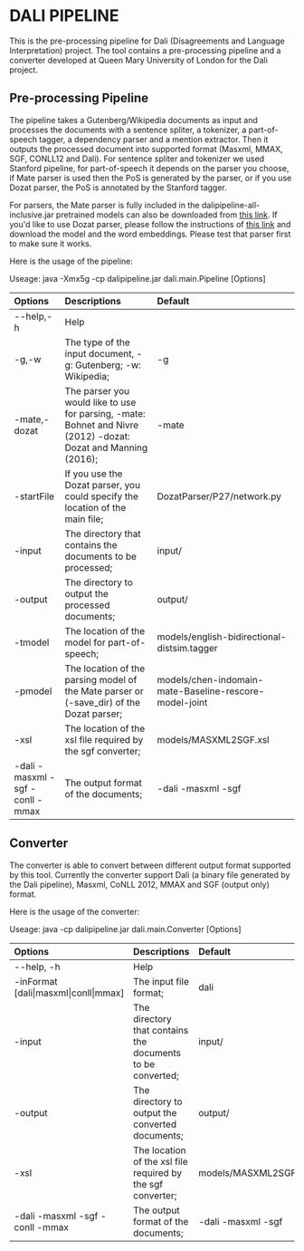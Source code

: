 # DALI PIPELINE

This is the pre-processing pipeline for Dali (Disagreements and Language Interpretation)
project. The tool contains a pre-processing pipeline and a converter developed at Queen 
Mary University of London for the Dali project. 

## Pre-processing Pipeline

The pipeline takes a Gutenberg/Wikipedia documents as input and processes the documents
with a sentence spliter, a tokenizer, a part-of-speech tagger, a dependency parser and 
a mention extractor. Then it outputs the processed document into supported format (Masxml, 
MMAX, SGF, CONLL12 and Dali). For sentence spliter and tokenizer we used Stanford 
pipeline, for part-of-speech it depends on the parser you choose, if Mate parser is used 
then the PoS is generated by the parser, or if you use Dozat parser, the PoS is annotated 
by the Stanford tagger.

For parsers, the Mate parser is fully included in the dalipipeline-all-inclusive.jar pretrained models can also be downloaded from [this link](https://drive.google.com/file/d/1LZJSKt8Tgkzclv_27jjOdtqAY83naeRw/view?usp=sharing). If you'd like to use Dozat parser, please follow the instructions of [this link](https://github.com/tdozat/Parser-v1) and download the model and the word embeddings. Please test that parser first to make sure it works.

Here is the usage of the pipeline:

Useage: java -Xmx5g -cp dalipipeline.jar dali.main.Pipeline [Options]

| Options | Descriptions |Default|
| :--- | :--- | :---|
| --help,-h | Help ||
| -g,-w | The type of the input document, -g: Gutenberg; -w: Wikipedia; |-g |
| -mate,-dozat | The parser you would like to use for parsing, -mate: Bohnet and Nivre (2012) -dozat: Dozat and Manning (2016); | -mate|
|-startFile|If you use the Dozat parser, you could specify the location of the main file; |DozatParser/P27/network.py|
|-input <dir>|The directory that contains the documents to be processed; |input/|
|-output <dir>	|The directory to output the processed documents; |output/| 
|-tmodel <file>	|The location of the model for part-of-speech; |models/english-bidirectional-distsim.tagger| 
|-pmodel <dir> |The location of the parsing model of the Mate parser or (-save_dir) of the Dozat parser; |models/chen-indomain-mate-Baseline-rescore-model-joint|
|-xsl <file> |The location of the xsl file required by the sgf converter; |models/MASXML2SGF.xsl|
|-dali -masxml -sgf -conll -mmax		|The output format of the documents; |-dali -masxml -sgf|


## Converter

The converter is able to convert between different output format supported by this tool.
Currently the converter support Dali (a binary file generated by the Dali pipeline), 
Masxml, CoNLL 2012, MMAX and SGF (output only) format.

Here is the usage of the converter:

Useage: java -cp dalipipeline.jar dali.main.Converter [Options]

| Options | Descriptions |Default|
| :--- | :--- | :---|
|--help, -h|Help||
|-inFormat [dali\|masxml\|conll\|mmax]|The input file format;| dali|
|-input <dir>	|The directory that contains the documents to be converted; |input/|  
|-output <dir>|The directory to output the converted documents; |output/|
|-xsl <file> 	|The location of the xsl file required by the sgf converter; |models/MASXML2SGF.xsl|
|-dali -masxml -sgf -conll -mmax|The output format of the documents; |-dali -masxml -sgf|

